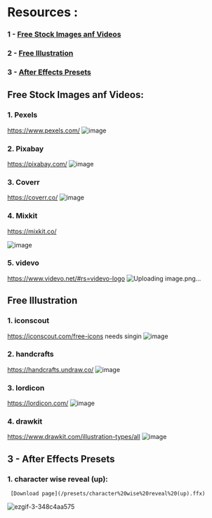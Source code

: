 # Resources :
### 1 - [Free Stock Images anf Videos](https://github.com/p11100/p11100-VideoResources#free-stock-images-anf-videos)
### 2 - [Free Illustration](https://github.com/p11100/p11100-VideoResources#free-illustration)
### 3 - [After Effects Presets](https://github.com/p11100/p11100-VideoResources#1-character-wise-reveal-up)




## Free Stock Images anf Videos:


### 1. Pexels
https://www.pexels.com/ 
![image](https://github.com/p11100/p11100-VideoResources/assets/150163853/046a7e42-9902-4cc1-8f15-0bed8e7dc8ad)

### 2. Pixabay
https://pixabay.com/
![image](https://github.com/p11100/p11100-VideoResources/assets/150163853/7b9648eb-f3d2-4f69-be87-0bb7b053ea80)


### 3. Coverr
https://coverr.co/
![image](https://github.com/p11100/p11100-VideoResources/assets/150163853/83f0d0af-133c-44d3-b642-5706696e595d)


### 4. Mixkit
https://mixkit.co/

![image](https://github.com/p11100/p11100-VideoResources/assets/150163853/ad93deb4-6d8c-4ee4-9061-ea295ce03746)

### 5. videvo
https://www.videvo.net/#rs=videvo-logo
![Uploading image.png…]()




## Free Illustration


### 1. iconscout
https://iconscout.com/free-icons
needs singin
![image](https://github.com/p11100/p11100-VideoResources/assets/150163853/5542a77e-8752-41f6-ac75-80dc096f4755)


### 2. handcrafts
https://handcrafts.undraw.co/
![image](https://github.com/p11100/p11100-VideoResources/assets/150163853/7924f6a1-72f1-46eb-8681-cf7bd17cb8f3)


### 3. lordicon
https://lordicon.com/
   ![image](https://github.com/p11100/p11100-VideoResources/assets/150163853/99487d62-3675-4c86-a1ea-233b22cc3b93)

### 4. drawkit
https://www.drawkit.com/illustration-types/all
![image](https://github.com/p11100/p11100-VideoResources/assets/150163853/3c895513-6430-4d69-9f6e-703a3084a823)




## 3 - After Effects Presets 



### 1. character wise reveal (up):
     [Download page](/presets/character%20wise%20reveal%20(up).ffx)

![ezgif-3-348c4aa575](https://github.com/p11100/p11100-VideoResources/assets/150163853/2180a677-faef-4ae8-94dd-637751f4d177)

